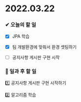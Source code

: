 # 2022.03.22

### ✔ 오늘의 할 일

- [x] JPA 학습
- [x] 팀 개발환경에 맞춰서 환경 셋팅하기
- [ ] 공지사항 게시판 구현 시작



### 📁 일과  후 할 일

1️⃣ 공지사항 게시판 구현 시작하기

2️⃣ 알고리즘 학습